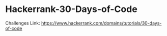 # Hackerrank-30-Days-of-Code
Challenges Link: https://www.hackerrank.com/domains/tutorials/30-days-of-code
